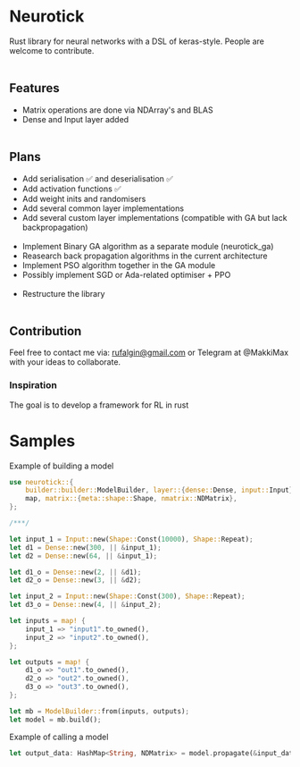 # Neurotick
Rust library for neural networks with a DSL of keras-style.
People are welcome to contribute.
<br><br>

## Features
- Matrix operations are done via NDArray's and BLAS
- Dense and Input layer added
<br><br>

## Plans
- Add serialisation ✅ and deserialisation ✅
- Add activation functions ✅
- Add weight inits and randomisers
- Add several common layer implementations
- Add several custom layer implementations (compatible with GA but lack backpropagation)
<br><br>
- Implement Binary GA algorithm as a separate module (neurotick_ga)
- Reasearch back propagation algorithms in the current architecture
- Implement PSO algorithm together in the GA module
- Possibly implement SGD or Ada-related optimiser + PPO
<br><br>
- Restructure the library
<br><br>

## Contribution
Feel free to contact me via: rufalgin@gmail.com or Telegram at @MakkiMax with your ideas to collaborate.

### Inspiration
The goal is to develop a framework for RL in rust

# Samples
Example of building a model

``` rust
use neurotick::{
    builder::builder::ModelBuilder, layer::{dense::Dense, input::Input},
    map, matrix::{meta::shape::Shape, nmatrix::NDMatrix},
};

/***/

let input_1 = Input::new(Shape::Const(10000), Shape::Repeat);
let d1 = Dense::new(300, || &input_1);
let d2 = Dense::new(64, || &input_1);

let d1_o = Dense::new(2, || &d1);
let d2_o = Dense::new(3, || &d2);

let input_2 = Input::new(Shape::Const(300), Shape::Repeat);
let d3_o = Dense::new(4, || &input_2);

let inputs = map! {
    input_1 => "input1".to_owned(),
    input_2 => "input2".to_owned(),
};

let outputs = map! {
    d1_o => "out1".to_owned(),
    d2_o => "out2".to_owned(),
    d3_o => "out3".to_owned(),
};

let mb = ModelBuilder::from(inputs, outputs);
let model = mb.build();
```

Example of calling a model

``` rust
let output_data: HashMap<String, NDMatrix> = model.propagate(&input_data);
```